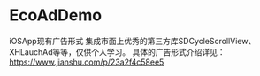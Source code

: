 # EcoAdDemo
iOSApp现有广告形式
集成市面上优秀的第三方库SDCycleScrollView、XHLauchAd等等，仅供个人学习。
具体的广告形式介绍详见：https://www.jianshu.com/p/23a2f4c58ee5
